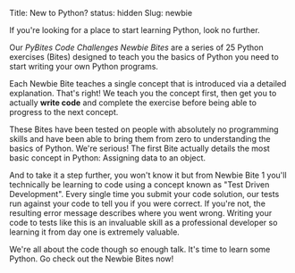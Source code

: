 Title: New to Python?
status: hidden
Slug: newbie

If you're looking for a place to start learning Python, look no further.

Our _PyBites Code Challenges Newbie Bites_ are a series of 25 Python exercises (Bites) designed to teach you the basics of Python you need to start writing your own Python programs.

Each Newbie Bite teaches a single concept that is introduced via a detailed explanation. That's right! We teach you the concept first, then get you to actually **write code** and complete the exercise before being able to progress to the next concept.

These Bites have been tested on people with absolutely no programming skills and have been able to bring them from zero to understanding the basics of Python. We're serious! The first Bite actually details the most basic concept in Python: Assigning data to an object.

And to take it a step further, you won't know it but from Newbie Bite 1 you'll technically be learning to code using a concept known as "Test Driven Development". Every single time you submit your code solution, our tests run against your code to tell you if you were correct. If you're not, the resulting error message describes where you went wrong. Writing your code to tests like this is an invaluable skill as a professional developer so learning it from day one is extremely valuable.

We're all about the code though so enough talk. It's time to learn some Python. Go check out the Newbie Bites now!
